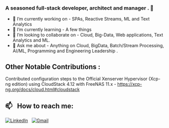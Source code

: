 ### A seasoned full-stack developer, architect and manager . 👋

<!--
**anandr781/anandr781** is a ✨ _special_ ✨ repository because its `README.md` (this file) appears on your GitHub profile.
-->

- 🔭 I’m currently working on - SPAs, Reactive Streams, ML and Text Analytics
- 🌱 I’m currently learning - A few things 
- 👯 I’m looking to collaborate on - Cloud, Big-Data, Web applications, Text Analytics and ML. 
- 💬 Ask me about - Anything on Cloud, BigData, Batch/Stream Processing, AI/ML, Programming and Engineering Leadership . 


## Other Notable Contributions : 
 Contributed configuration steps to the Official Xenserver Hypervisor (Xcp-ng edition) using CloudStack 4.12 with FreeNAS 11.x - https://xcp-ng.org/docs/cloud.html#cloudstack

## 📫 &nbsp; How to reach me:

<a href="https://www.linkedin.com/in/ranganathananand/"><img alt="LinkedIn" src="https://img.shields.io/badge/linkedin-%230077B5.svg?style=for-the-badge&logo=linkedin&logoColor=white"/></a> &nbsp;
<a href="https://medium.com/@anandr781"><img alt="Gmail" src="https://img.shields.io/badge/Medium-12100E?style=for-the-badge&logo=medium&logoColor=white" /></a> &nbsp;
